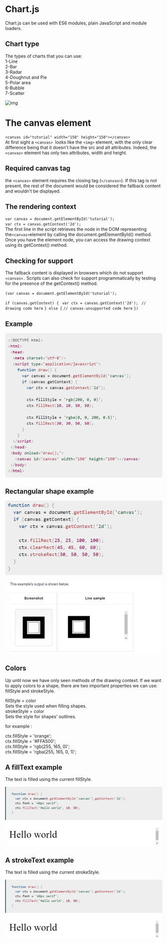 # Chart.js
Chart.js can be used with ES6 modules, plain JavaScript and module loaders.

## Chart type
The types of charts that you can use:<br>
1-Line<br>
2-Bar<br>
3-Radar<br>
4-Doughnut and Pie<br>
5-Polar area<br>
6-Bubble<br>
7-Scatter<br>




![img](https://steemitimages.com/640x0/https://res.cloudinary.com/hpiynhbhq/image/upload/v1514129984/ccmoj2hea1idle17ywfx.png)

# The canvas element 

`<canvas id="tutorial" width="150" height="150"></canvas>`<br>
At first sight a `<canvas> `looks like the `<img>` element, with the only clear difference being that it doesn't have the src and alt attributes. Indeed, the `<canvas>` element has only two attributes, width and height.

## Required canvas tag 
the `<canvas>` element requires the closing tag (`</canvas>`). If this tag is not present, the rest of the document would be considered the fallback content and wouldn't be displayed.

##  The rendering context

`var canvas = document.getElementById('tutorial');` <br>
`var ctx = canvas.getContext('2d');`<br>
The first line in the script retrieves the node in the DOM representing the` <canvas> `element by calling the document.getElementById() method. Once you have the element node, you can access the drawing context using its getContext() method.

## Checking for support 

The fallback content is displayed in browsers which do not support `<canvas>.` Scripts can also check for support programmatically by testing for the presence of the getContext() method.

`(var canvas = document.getElementById('tutorial');`

``if (canvas.getContext) {``
 `` var ctx = canvas.getContext('2d');``
 `` // drawing code here``
``} else {``
  ``// canvas-unsupported code here``
``})``

## Example 
![img](../assets/hhjrjreuir.png)


## Rectangular shape example 

![img](../assets/jjrkrhgk.png)

![img](../assets/jfhfdhk.png)

## Colors 
Up until now we have only seen methods of the drawing context. If we want to apply colors to a shape, there are two important properties we can use: fillStyle and strokeStyle.

fillStyle = color <br>
Sets the style used when filling shapes.<br>
strokeStyle = color<br>
Sets the style for shapes' outlines. <br>

for example :

ctx.fillStyle = 'orange'; <br>
ctx.fillStyle = '#FFA500';<br>
ctx.fillStyle = 'rgb(255, 165, 0)';<br>
ctx.fillStyle = 'rgba(255, 165, 0, 1)';<br>


## A fillText example
The text is filled using the current fillStyle.

![img](../assets/sjfhkfhgk.png)

## A strokeText example
The text is filled using the current strokeStyle.

![img](../assets/sjfhkfhgk.png)
